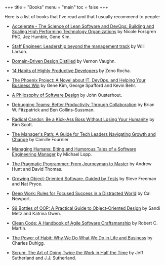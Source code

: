 +++
title = "Books"
menu = "main"
toc = false
+++

Here is a list of books that I've read and that I usually recommend to people:

- [Accelerate - The Science of Lean Software and DevOps: Building and Scaling High Performing Technology Organizations](https://a.co/d/7IoMVfc) by Nicole Forsgren PhD, Jez Humble, Gene Kim.

- [Staff Engineer: Leadership beyond the management track](https://www.amazon.com/Staff-Engineer-Leadership-beyond-management/dp/1736417916/ref=sr_1_1?keywords=staff+software+engineer&qid=1669947556&sprefix=Staff+sof%2Caps%2C240&sr=8-1) by Will Larson.

- [Domain-Driven Design Distilled](https://www.amazon.com.br/Domain-Driven-Design-Distilled-English-Vaughn-ebook/dp/B01JJSGE5S/ref=sr_1_5?crid=30F9X50YV8RYF&keywords=domain+driven+design+distilled&qid=1668893900&qu=eyJxc2MiOiIxLjQ1IiwicXNhIjoiMS4xMCIsInFzcCI6IjAuNjUifQ%3D%3D&sprefix=domain+driven+design+dis%2Caps%2C210&sr=8-5&ufe=app_do%3Aamzn1.fos.fcd6d665-32ba-4479-9f21-b774e276a678) by Vernon Vaughn.

- [14 Habits of Highly Productive Developers](https://www.amazon.com/14-Habits-Highly-Productive-Developers-ebook/dp/B08BF74RRG/ref=sr_1_1?crid=FUYSP61N72Z9&keywords=14+habits+of+highly+productive+developers&qid=1662664072&sprefix=14+habits+%2Caps%2C240&sr=8-1) by Zeno Rocha.

- [The Phoenix Project: A Novel about IT, DevOps, and Helping Your Business Win](https://www.amazon.com/Phoenix-Project-DevOps-Helping-Business/dp/1942788290/ref=sr_1_1?crid=3I166X7NJV0ZQ&keywords=the+phoenix+project&qid=1656001470&sprefix=the+phoenix+projec%2Caps%2C200&sr=8-1) by Gene Kim, George Spafford and Kevin Behr.

- [A Philosophy of Software Design](https://www.amazon.com/Philosophy-Software-Design-2nd/dp/173210221X/ref=sr_1_1?crid=341VC994SN021&keywords=philosophy+of+software+design&qid=1640798248&sprefix=Philosophy+of+software%2Caps%2C229&sr=8-1) by John Ousterhout.

- [Debugging Teams: Better Productivity Through Collaboration](https://www.amazon.com/Debugging-Teams-Productivity-through-Collaboration/dp/1491932058/ref=sr_1_1?keywords=debugging+teams&qid=1636828945&sr=8-1) by Brian W. Fitzpatrick and Ben Collins-Sussman.

- [Radical Candor: Be a Kick-Ass Boss Without Losing Your Humanity](https://www.amazon.com/Radical-Candor-Revised-Kick-Ass-Humanity/dp/1250235375/ref=sr_1_1?keywords=radical+candor&qid=1636829152&s=books&sr=1-1) by Kim Scott.

- [The Manager's Path: A Guide for Tech Leaders Navigating Growth and Change](https://a.co/d/33wzoJ1) by Camille Fournier

- [Managing Humans: Biting and Humorous Tales of a Software Engineering Manager](https://www.amazon.com/Managing-Humans-Humorous-Software-Engineering-ebook/dp/B01J53IE1O/ref=sr_1_1?crid=3K3DM8LIR0GUZ&dchild=1&keywords=managing+humans&qid=1590437218&sprefix=Managing+Huma%2Caps%2C288&sr=8-1) by Michael Lopp.

- [The Pragmatic Programmer: From Journeyman to Master](https://www.amazon.com/Pragmatic-Programmer-Journeyman-Master-ebook/dp/B003GCTQAE/ref=sr_1_2?crid=3MYSNFM7RH952&dchild=1&keywords=the+pragmatic+programmer&qid=1590438003&sprefix=The+pragm%2Caps%2C285&sr=8-2) by Andrew Hunt and David Thomas.

- [Growing Object-Oriented Software, Guided by Tests](https://www.amazon.com/Growing-Object-Oriented-Software-Addison-Wesley-Signature-ebook/dp/B002TIOYVW/ref=sr_1_1?crid=VD1ZQ3ID85GP&dchild=1&keywords=growing+object+oriented+software+guided+by+tests&qid=1590437977&sprefix=Growing+Obj%2Caps%2C285&sr=8-1) by Steve Freeman and Nat Pryce.

- [Deep Work: Rules for Focused Success in a Distracted World](https://www.amazon.com/Deep-Work-Focused-Success-Distracted-ebook/dp/B00X47ZVXM/ref=sr_1_1?dchild=1&keywords=deep+work&qid=1590437923&sr=8-1) by Cal Newport.

- [99 Bottles of OOP: A Practical Guide to Object-Oriented Design](https://www.sandimetz.com/99bottles) by Sandi Metz and Katrina Owen.

- [Clean Code: A Handbook of Agile Software Craftsmanship](https://www.amazon.com.br/Clean-Code-Handbook-Software-Craftsmanship-ebook/dp/B001GSTOAM/ref=asc_df_B001GSTOAM/?tag=googleshopp00-20&linkCode=df0&hvadid=379765265654&hvpos=&hvnetw=g&hvrand=17961689086219937279&hvpone=&hvptwo=&hvqmt=&hvdev=c&hvdvcmdl=&hvlocint=&hvlocphy=1001773&hvtargid=pla-406130706465&psc=1) by Robert C. Martin.

- [The Power of Habit: Why We Do What We Do in Life and Business](https://www.amazon.com.br/Power-Habit-What-Life-Business/dp/081298160X) by Charles Duhigg.

- [Scrum: The Art of Doing Twice the Work in Half the Time](https://www.amazon.com.br/Scrum-Doing-Twice-Work-English-ebook/dp/B00JI54HCU/ref=sr_1_1?__mk_pt_BR=%C3%85M%C3%85%C5%BD%C3%95%C3%91&crid=3FO3UMVOYOY7T&keywords=scrum+the+art+of+doing+twice+the+work+in+half+the+time&qid=1590437414&sprefix=scrum%2Caps%2C285&sr=8-1) by Jeff Sutherland and J.J. Sutherland.
